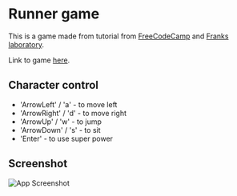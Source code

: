 # Runner game

This is a game made from tutorial from
[FreeCodeCamp](https://www.youtube.com/watch?v=GFO_txvwK_c&t=10566s) and
[Franks laboratory](https://www.youtube.com/c/Frankslaboratory/featured).

Link to game [here](https://masiuk-mykola.github.io/runner-game/).

## Сharacter control

- 'ArrowLeft' / 'a' - to move left
- 'ArrowRight' / 'd' - to move right
- 'ArrowUp' / 'w' - to jump
- 'ArrowDown' / 's' - to sit
- 'Enter' - to use super power

## Screenshot

![App Screenshot](https://via.placeholder.com/468x300?text=App+Screenshot+Here)
